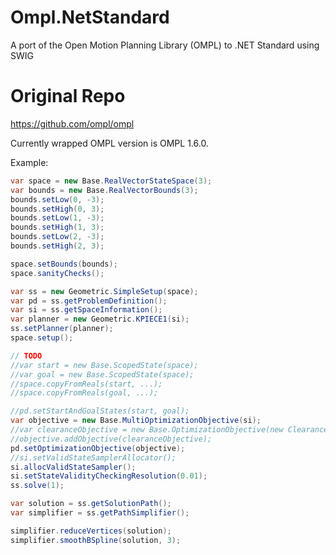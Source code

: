 # Ompl.NetStandard
A port of the Open Motion Planning Library (OMPL) to .NET Standard using SWIG

# Original Repo
https://github.com/ompl/ompl

Currently wrapped OMPL version is OMPL 1.6.0.

Example:
```cs
var space = new Base.RealVectorStateSpace(3);
var bounds = new Base.RealVectorBounds(3);
bounds.setLow(0, -3);
bounds.setHigh(0, 3);
bounds.setLow(1, -3);
bounds.setHigh(1, 3);
bounds.setLow(2, -3);
bounds.setHigh(2, 3);

space.setBounds(bounds);
space.sanityChecks();

var ss = new Geometric.SimpleSetup(space);
var pd = ss.getProblemDefinition();
var si = ss.getSpaceInformation();
var planner = new Geometric.KPIECE1(si);
ss.setPlanner(planner);
space.setup();

// TODO
//var start = new Base.ScopedState(space);
//var goal = new Base.ScopedState(space);
//space.copyFromReals(start, ...);
//space.copyFromReals(goal, ...);

//pd.setStartAndGoalStates(start, goal);
var objective = new Base.MultiOptimizationObjective(si);
//var clearanceObjective = new Base.OptimizationObjective(new ClearanceObjective(si));
//objective.addObjective(clearanceObjective);
pd.setOptimizationObjective(objective);
//si.setValidStateSamplerAllocator();
si.allocValidStateSampler();
si.setStateValidityCheckingResolution(0.01);
ss.solve(1);

var solution = ss.getSolutionPath();
var simplifier = ss.getPathSimplifier();

simplifier.reduceVertices(solution);
simplifier.smoothBSpline(solution, 3);
```
